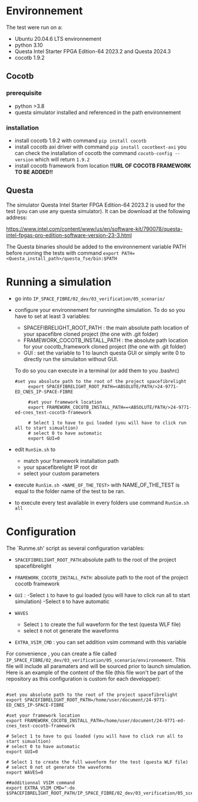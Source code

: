 # Environnement

The test were run on a:
- Ubuntu 20.04.6 LTS environnement
- python 3.10
- Questa Intel Starter FPGA Edition-64 2023.2 and Questa 2024.3
- cocotb 1.9.2

## Cocotb 

### prerequisite
- python >3.8 
- questa simulator installed and referenced in the path environnement

### installation
- install cocotb 1.9.2 with command `pip install cocotb`
- install cocotb axi driver with command `pip install cocotbext-axi`
you can check the installation of cocotb the command `cocotb-config --version` which will return `1.9.2`
- install cocotb framework from location **!!URL OF COCOTB FRAMEWORK TO BE ADDED!!** 

## Questa
The simulator Questa Intel Starter FPGA Edition-64 2023.2 is used for the test (you can use any questa simulator).
It can be download at the following address:

https://www.intel.com/content/www/us/en/software-kit/790078/questa-intel-fpgas-pro-edition-software-version-23-3.html

The Questa binaries should be added to the environnement variable PATH before running the tests with command `export PATH=<Questa_install_path>/questa_fse/bin:$PATH`

# Running a simulation
- go into `IP_SPACE_FIBRE/02_dev/03_verification/05_scenario/` 
- configure your environnement for runningthe simulation. To do so you have to set at least 3 variables:
    - SPACEFIBRELIGHT_ROOT_PATH : the main absolute path location of your spacefibre cloned project (the one with .git folder)
    - FRAMEWORK_COCOTB_INSTALL_PATH : the absolute path location for your cocotb_framework cloned project (the one with .git folder)
    - GUI : set the variable to 1 to launch questa GUI or simply write 0 to directly run the simulaiton without GUI.

   To do so you can execute in a terminal (or add them to you .bashrc)
   ```
   #set you absolute path to the root of the project spacefibrelight
        export SPACEFIBRELIGHT_ROOT_PATH=<ABSOLUTE/PATH/>24-9771-ED_CNES_IP-SPACE-FIBRE

        #set your framework location
        export FRAMEWORK_COCOTB_INSTALL_PATH==<ABSOLUTE/PATH/>24-9771-ed-cnes_test-cocotb-framework

        # Select 1 to have to gui loaded (you will have to click run all to start simualtion)
        # select 0 to have automatic
        export GUI=0
   ```
- edit `RunSim.sh` to 
    - match your framework installation path 
    - your spacefibrelight IP root dir 
    - select your custom parameters 
- execute `RunSim.sh <NAME_OF_THE_TEST>` with NAME_OF_THE_TEST is equal to the folder name of the test to be ran.
- to execute every test available in every folders use command `RunSim.sh all`


# Configuration

The `Runme.sh' script as several configuration variables:

- `SPACEFIBRELIGHT_ROOT_PATH`:absolute path to the root of the project spacefibrelight
- `FRAMEWORK_COCOTB_INSTALL_PATH`: absolute path to the root of the project cocotb framework 
- `GUI` :
    -Select `1` to have to gui loaded (you will have to click run all to start simulation)
    -Select `0` to have automatic
- `WAVES`
    - Select `1` to create the full waveform for the test (questa WLF file)
    - select `0` not ot generate the waveforms

- `EXTRA_VSIM_CMD` : you can set addition vsim command with this variable

For convenience , you can create a file called `IP_SPACE_FIBRE/02_dev/03_verification/05_scenario/environnement`.
This file will include all paramaters and will be sourced prior to launch simulation.
Here is an example of the content of the file (this file won't be part of the repository as this configuration is custom for each developper):
```

#set you absolute path to the root of the project spacefibrelight
export SPACEFIBRELIGHT_ROOT_PATH=/home/user/document/24-9771-ED_CNES_IP-SPACE-FIBRE

#set your framework location
export FRAMEWORK_COCOTB_INSTALL_PATH=/home/user/document/24-9771-ed-cnes_test-cocotb-framework

# Select 1 to have to gui loaded (you will have to click run all to start simualtion)
# select 0 to have automatic
export GUI=0

# Select 1 to create the full waveform for the test (questa WLF file)
# select 0 not ot generate the waveforms
export WAVES=0

##additionnal VSIM command  
export EXTRA_VSIM_CMD="-do $SPACEFIBRELIGHT_ROOT_PATH/IP_SPACE_FIBRE/02_dev/03_verification/05_scenario/custom.do"
```